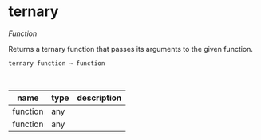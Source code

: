 # ternary

_Function_

Returns a ternary function that passes its arguments to the given function.

<pre><code>ternary function &rarr; function</code></pre>
<br>

| name | type | description |
|------|------|-------------|
|function|any||
|function|any||


